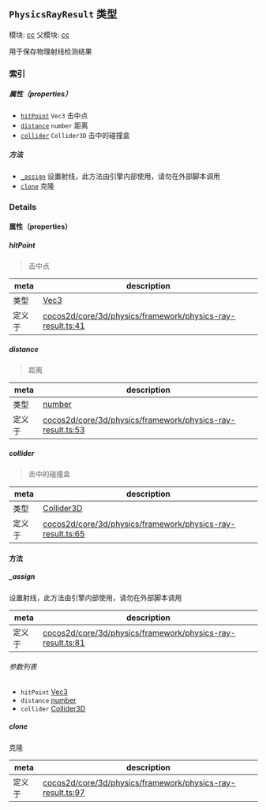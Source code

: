 ## `PhysicsRayResult` 类型



模块: [cc](../modules/cc.md)
父模块: [cc](../modules/cc.md)


用于保存物理射线检测结果



### 索引

##### 属性（properties）

  - [`hitPoint`](#hitpoint) `Vec3` 击中点
  - [`distance`](#distance) `number` 距离
  - [`collider`](#collider) `Collider3D` 击中的碰撞盒



##### 方法

  - [`_assign`](#assign) 设置射线，此方法由引擎内部使用，请勿在外部脚本调用
  - [`clone`](#clone) 克隆



### Details


#### 属性（properties）


##### hitPoint

> 击中点

| meta | description |
|------|-------------|
| 类型 | <a href="../classes/Vec3.html" class="crosslink">Vec3</a> |
| 定义于 | [cocos2d/core/3d/physics/framework/physics-ray-result.ts:41](https://github.com/cocos-creator/engine/blob/ffcd52a59a8c6aae4b1d658e5006aef78c30892b/cocos2d/core/3d/physics/framework/physics-ray-result.ts#L41) |



##### distance

> 距离

| meta | description |
|------|-------------|
| 类型 | <a href="https://developer.mozilla.org/en/JavaScript/Reference/Global_Objects/Number" class="crosslink external" target="_blank">number</a> |
| 定义于 | [cocos2d/core/3d/physics/framework/physics-ray-result.ts:53](https://github.com/cocos-creator/engine/blob/ffcd52a59a8c6aae4b1d658e5006aef78c30892b/cocos2d/core/3d/physics/framework/physics-ray-result.ts#L53) |



##### collider

> 击中的碰撞盒

| meta | description |
|------|-------------|
| 类型 | <a href="../classes/Collider3D.html" class="crosslink">Collider3D</a> |
| 定义于 | [cocos2d/core/3d/physics/framework/physics-ray-result.ts:65](https://github.com/cocos-creator/engine/blob/ffcd52a59a8c6aae4b1d658e5006aef78c30892b/cocos2d/core/3d/physics/framework/physics-ray-result.ts#L65) |






<!-- Method Block -->
#### 方法


##### _assign

设置射线，此方法由引擎内部使用，请勿在外部脚本调用

| meta | description |
|------|-------------|
| 定义于 | [cocos2d/core/3d/physics/framework/physics-ray-result.ts:81](https://github.com/cocos-creator/engine/blob/ffcd52a59a8c6aae4b1d658e5006aef78c30892b/cocos2d/core/3d/physics/framework/physics-ray-result.ts#L81) |

###### 参数列表
- `hitPoint` <a href="../classes/Vec3.html" class="crosslink">Vec3</a> 
- `distance` <a href="https://developer.mozilla.org/en/JavaScript/Reference/Global_Objects/Number" class="crosslink external" target="_blank">number</a> 
- `collider` <a href="../classes/Collider3D.html" class="crosslink">Collider3D</a> 


##### clone

克隆

| meta | description |
|------|-------------|
| 定义于 | [cocos2d/core/3d/physics/framework/physics-ray-result.ts:97](https://github.com/cocos-creator/engine/blob/ffcd52a59a8c6aae4b1d658e5006aef78c30892b/cocos2d/core/3d/physics/framework/physics-ray-result.ts#L97) |




